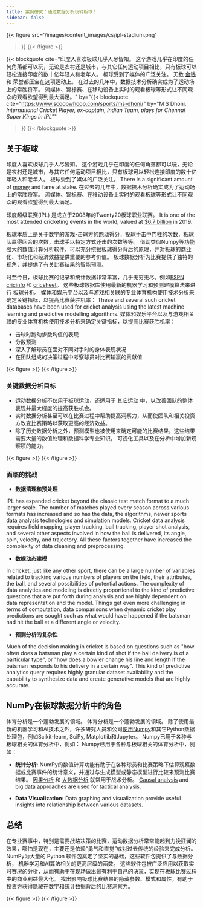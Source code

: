 ```yaml
---
title: 案例研究：通过数据分析玩转板球！
sidebar: false
---
```


{{< figure
 src='/images/content_images/cs/ipl-stadium.png'
 >}}
{{< /figure >}}

{{< blockquote
 cite="印度人喜欢板球几乎人尽皆知。 这个游戏几乎在印度的任何角落都可以玩，无论是农村还是城市，与其它任何运动项目相比，只有板球可以轻松连接印度的数十亿年轻人和老年人。 板球受到了媒体的广泛关注。 无数 [金钱](https://www.statista.com/topics/4543/indian-premier-league-ipl/) 和 荣誉都压宝在这项运动上。 在过去的几年中，数据技术分析确实成为了运动场上的常胜将军。 流媒体、锦标赛、在移动设备上实时的观看板球等形式让不同观众的观看欲望得到最大满足。"
 by="{{< blockquote cite="https://www.scoopwhoop.com/sports/ms-dhoni/" by="M S Dhoni, _International Cricket Player, ex-captain, Indian Team, plays for Chennai Super Kings in IPL_""
>}}
{{< /blockquote >}}

## 关于板球

印度人喜欢板球几乎人尽皆知。 这个游戏几乎在印度的任何角落都可以玩，无论是农村还是城市，与其它任何运动项目相比，只有板球可以轻松连接印度的数十亿年轻人和老年人。
板球受到了媒体的广泛关注。 There is a significant amount of
[money](https://www.statista.com/topics/4543/indian-premier-league-ipl/) and
fame at stake. 在过去的几年中，数据技术分析确实成为了运动场上的常胜将军。 流媒体、锦标赛、在移动设备上实时的观看板球等形式让不同观众的观看欲望得到最大满足。

印度超级联赛(IPL) 是成立于2008年的Twenty20板球职业联赛。 It is one of the most attended cricketing events in
the world, valued at [$6.7 billion](https://en.wikipedia.org/wiki/Indian_Premier_League)
in 2019.

板球本质上是关于数字的游戏-击球方的跑动得分，投球手击中门柱的次数，板球队赢得回合的次数，击球手以特定方式还击的次数等等。 借助类似Numpy等功能强大的数值计算分析软件，可以充分挖掘板球得分背后的原理，并对板球的商业化、市场化和经济效益提供重要的参考价值。 板球数据分析为比赛提供了独特的视角，并提供了有关比赛结果的智能预测。

时至今日，板球比赛的记录和统计数据非常丰富，几乎无穷无尽。例如[ESPN cricinfo](https://stats.espncricinfo.com/ci/engine/stats/index.html) 和 [cricsheet](https://cricsheet.org)。 这些板球数据库使用最新的机器学习和预测建模算法来进行 [板球分析](https://www.researchgate.net/publication/336886516_Data_visualization_and_toss_related_analysis_of_IPL_teams_and_batsmen_performances)。 媒体和娱乐平台以及与游戏相关联的专业体育机构使用技术分析来确定关键指标，以提高比赛获胜机率： These and several such cricket databases
have been used for cricket
analysis
using the latest machine learning and predictive modelling algorithms.
媒体和娱乐平台以及与游戏相关联的专业体育机构使用技术分析来确定关键指标，以提高比赛获胜机率：

- 击球时跑动步数均值的表现
- 分数预测
- 深入了解球员在面对不同对手时的身体表现状况
- 在团队组成的决策过程中考察球员对比赛输赢的贡献值

{{< figure >}}
{{< /figure >}}

### 关键数据分析目标

- 运动数据分析不仅用于板球运动，还适用于 [其它运动](https://adtmag.com/blogs/dev-watch/2017/07/sports-analytics.aspx) 中，以改善团队的整体表现并最大程度的提高获胜机会。
- 实时数据分析甚至可以在比赛过程中帮助提高洞察力，从而使团队和相关投资方改变比赛策略以获取更高的经济效益。
- 除了历史数据分析之外，预测模型也被使用来确定可能的比赛结果，这些结果需要大量的数值处理和数据科学专业知识， 可视化工具以及在分析中增加新观察项的能力。

{{< figure >}}
{{< /figure >}}

### 面临的挑战

- **数据清理和预处理**

 IPL has expanded cricket beyond the classic test match format to a much
 larger scale. The number of matches played every season across various
 formats has increased and so has the data, the algorithms, newer sports data
 analysis technologies and simulation models. Cricket data analysis requires
 field mapping, player tracking, ball tracking, player shot analysis, and
 several other aspects involved in how the ball is delivered, its angle, spin,
 velocity, and trajectory. All these factors together have increased the
 complexity of data cleaning and preprocessing.

- **数据动态建模**

 In cricket, just like any other sport,
 there can be a large number of variables related to tracking various numbers
 of players on the field, their attributes, the ball, and several possibilities
 of potential actions. The complexity of data analytics and modeling is
 directly proportional to the kind of predictive questions that are put forth
 during analysis and are highly dependent on data representation and the
 model. Things get even more challenging in terms of computation, data
 comparisons when dynamic cricket play predictions are sought such as what
 would have happened if the batsman had hit the ball at a different angle or
 velocity.

- **预测分析的复杂性**

 Much of the decision making in cricket is based on questions such as "how
 often does a batsman play a certain kind of shot if the ball delivery is of a
 particular type", or "how does a bowler change his line and length if the
 batsman responds to his delivery in a certain way".
 This kind of predictive analytics query requires highly granular dataset
 availability and the capability to synthesize data and create generative
 models that are highly accurate.

## NumPy在板球数据分析中的角色

体育分析是一个蓬勃发展的领域。 体育分析是一个蓬勃发展的领域。 除了使用最新的机器学习和AI技术之外，许多研究人员和公司[使用Numpy](https://adtmag.com/blogs/dev-watch/2017/07/sports-analytics.aspx)和其它Python数据处理包，例如Scikit-learn, SciPy, Matplotlib和Jupyter。  Numpy已用于各种与板球相关的体育分析中，例如：  Numpy已用于各种与板球相关的体育分析中，例如：

- **统计分析:** NumPy的数值计算功能有助于在各种球员和比赛策略下估算观察数据或比赛事件的统计意义，并通过与生成模型或静态模型进行比较来预测比赛结果。 [因果分析](https://amplitude.com/blog/2017/01/19/causation-correlation) 和 [大数据分析](https://www.ncbi.nlm.nih.gov/pmc/articles/PMC4996805/) 就常用于战术分析。
 [Causal analysis](https://amplitude.com/blog/2017/01/19/causation-correlation)
 and [big data approaches](https://www.ncbi.nlm.nih.gov/pmc/articles/PMC4996805/)
 are used for tactical analysis.

- **Data Visualization:** Data graphing and visualization provide useful insights into relationship between various datasets.

## 总结

在专业赛事中，特别是需要战略决策的比赛，运动数据分析常常能起到力挽狂澜的效果，哪怕是现在，主要还是依赖“勇气和直觉”或对过去传统的经验来完成分析。 NumPy为大量的 Python 软件包奠定了坚实的基础，这些软件包提供了与数据分析， 机器学习和AI算法相关的更高层级的函数。
这些软件包被广泛应用以获取实时赛况的分析，从而有助于在现场做出最有利于自己的决策，实现在板球比赛过程中的商业利益最大化。 找出影响板球比赛结果的隐藏参数、模式和属性，有助于投资方获得隐藏在数字和统计数据背后的比赛洞察力。

{{< figure >}}
{{< /figure >}}
